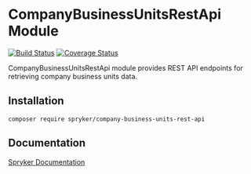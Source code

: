 # CompanyBusinessUnitsRestApi Module
[![Build Status](https://travis-ci.org/spryker/company-business-units-rest-api.svg)](https://travis-ci.org/spryker/company-business-units-rest-api)
[![Coverage Status](https://coveralls.io/repos/github/spryker/company-business-units-rest-api/badge.svg)](https://coveralls.io/github/spryker/company-business-units-rest-api)

CompanyBusinessUnitsRestApi module provides REST API endpoints for retrieving company business units data.

## Installation

```
composer require spryker/company-business-units-rest-api
```

## Documentation

[Spryker Documentation](https://academy.spryker.com/developing_with_spryker/module_guide/modules.html)
